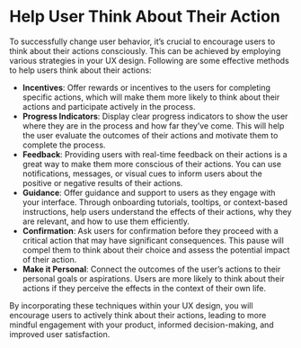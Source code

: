 # Help User Think About Their Action

To successfully change user behavior, it’s crucial to encourage users to think about their actions consciously. This can be achieved by employing various strategies in your UX design. Following are some effective methods to help users think about their actions:

- **Incentives**: Offer rewards or incentives to the users for completing specific actions, which will make them more likely to think about their actions and participate actively in the process.
- **Progress Indicators**: Display clear progress indicators to show the user where they are in the process and how far they’ve come. This will help the user evaluate the outcomes of their actions and motivate them to complete the process.
- **Feedback**: Providing users with real-time feedback on their actions is a great way to make them more conscious of their actions. You can use notifications, messages, or visual cues to inform users about the positive or negative results of their actions.
- **Guidance**: Offer guidance and support to users as they engage with your interface. Through onboarding tutorials, tooltips, or context-based instructions, help users understand the effects of their actions, why they are relevant, and how to use them efficiently.
- **Confirmation**: Ask users for confirmation before they proceed with a critical action that may have significant consequences. This pause will compel them to think about their choice and assess the potential impact of their action.
- **Make it Personal**: Connect the outcomes of the user’s actions to their personal goals or aspirations. Users are more likely to think about their actions if they perceive the effects in the context of their own life.

By incorporating these techniques within your UX design, you will encourage users to actively think about their actions, leading to more mindful engagement with your product, informed decision-making, and improved user satisfaction.
